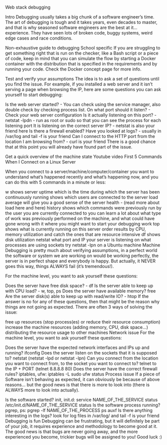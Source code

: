 Web stack debugging

Intro
Debugging usually takes a big chunk of a software engineer’s time. The art of debugging is tough and it takes years, even decades to master, and that is why seasoned software engineers are the best at it… experience. They have seen lots of broken code, buggy systems, weird edge cases and race conditions.



Non-exhaustive guide to debugging
School specific
If you are struggling to get something right that is run on the checker, like a Bash script or a piece of code, keep in mind that you can simulate the flow by starting a Docker container with the distribution that is specified in the requirements and by running your code. Check the Docker concept page for more info.

Test and verify your assumptions
The idea is to ask a set of questions until you find the issue. For example, if you installed a web server and it isn’t serving a page when browsing the IP, here are some questions you can ask yourself to start debugging:

Is the web server started? - You can check using the service manager, also double check by checking process list.
On what port should it listen? - Check your web server configuration
Is it actually listening on this port? - netstat -lpdn - run as root or sudo so that you can see the process for each listening port
It is listening on the correct server IP? - netstat is also your friend here
Is there a firewall enabled?
Have you looked at logs? - usually in /var/log and tail -f is your friend
Can I connect to the HTTP port from the location I am browsing from? - curl is your friend
There is a good chance that at this point you will already have found part of the issue.

Get a quick overview of the machine state
Youtube video First 5 Commands When I Connect on a Linux Server

When you connect to a server/machine/computer/container you want to understand what’s happened recently and what’s happening now, and you can do this with 5 commands in a minute or less:

w
shows server uptime which is the time during which the server has been continuously running
shows which users are connected to the server
load average will give you a good sense of the server health - (read more about load here and here)
history
shows which commands were previously run by the user you are currently connected to
you can learn a lot about what type of work was previously performed on the machine, and what could have gone wrong with it
where you might want to start your debugging work
top
shows what is currently running on this server
order results by CPU, memory utilization and catch the ones that are resource intensive
df
shows disk utilization
netstat
what port and IP your server is listening on
what processes are using sockets
try netstat -lpn on a Ubuntu machine
Machine
Debugging is pretty much about verifying assumptions, in a perfect world the software or system we are working on would be working perfectly, the server is in perfect shape and everybody is happy. But actually, it NEVER goes this way, things ALWAYS fail (it’s tremendous!).

For the machine level, you want to ask yourself these questions:

Does the server have free disk space? - df
Is the server able to keep up with CPU load? - w, top, ps
Does the server have available memory? free
Are the server disk(s) able to keep up with read/write IO? - htop
If the answer is no for any of these questions, then that might be the reason why things are not going as expected. There are often 3 ways of solving the issue:

free up resources (stop process(es) or reduce their resource consumption)
increase the machine resources (adding memory, CPU, disk space…)
distributing the resource usage to other machines
Network issue
For the machine level, you want to ask yourself these questions:

Does the server have the expected network interfaces and IPs up and running? ifconfig
Does the server listen on the sockets that it is supposed to? netstat (netstat -lpd or netstat -lpn)
Can you connect from the location you want to connect from, to the socket you want to connect to? telnet to the IP + PORT (telnet 8.8.8.8 80)
Does the server have the correct firewall rules? iptables, ufw:
iptables -L
sudo ufw status
Process issue
If a piece of Software isn’t behaving as expected, it can obviously be because of above reasons… but the good news is that there is more to look into (there is ALWAYS more to look into actually).

Is the software started? init, init.d:
service NAME_OF_THE_SERVICE status
/etc/init.d/NAME_OF_THE_SERVICE status
Is the software process running? pgrep, ps:
pgrep -lf NAME_OF_THE_PROCESS
ps auxf
Is there anything interesting in the logs? look for log files in /var/log/ and tail -f is your friend
Debugging is fun
Debugging can be frustrating, but it will definitely be part of your job, it requires experience and methodology to become good at it. The good news is that bugs are never going away, and the more experienced you become, trickier bugs will be assigned to you! Good luck :)


